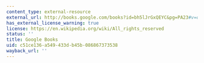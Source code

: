 ```yaml
---
content_type: external-resource
external_url: http://books.google.com/books?id=bh5lJrGxQEYC&pg=PA23#v=onepage
has_external_license_warning: true
license: https://en.wikipedia.org/wiki/All_rights_reserved
status: ''
title: Google Books
uid: c51ce136-a549-433d-b45b-086867373538
wayback_url: ''
---
```


